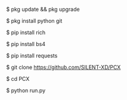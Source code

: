 $ pkg update && pkg upgrade

$ pkg install python git

$ pip install rich

$ pip install bs4

$ pip install requests

$ git clone https://github.com/SILENT-XD/PCX

$ cd PCX

$ python run.py
